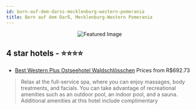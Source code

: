 ```yaml
---
id: born-auf-dem-darss-mecklenburg-western-pomerania
title: Born auf dem Darß, Mecklenburg-Western Pomerania
---
```


<center><img src="https://i.travelapi.com/hotels/10000000/9780000/9776400/9776394/58236a84_z.jpg" alt="Featured Image" /></center>


##  4 star hotels - ⭐️⭐️⭐️⭐️

-    [Best Western Plus Ostseehotel Waldschlösschen](https://us.hurb.com/hotels/born-auf-dem-darss/best-western-plus-ostseehotel-waldschlosschen-JNP-JP507869?cmp=18055) Prices from R$692.73
   > Relax at the full-service spa, where you can enjoy massages, body treatments, and facials. You can take advantage of recreational amenities such as an outdoor pool, an indoor pool, and a sauna. Additional amenities at this hotel include complimentary
